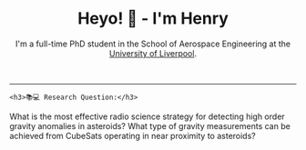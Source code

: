 <div align="center">
    <h1>Heyo! 👋 - <strong>I'm Henry</strong></h1>
    <p>I'm a full-time PhD student in the School of Aerospace Engineering at the <a  href="https://www.liverpool.ac.uk/"> University of Liverpool</a>.</p> 
</div>
<br>
  <hr>

    <h3>📚💻 Research Question:</h3>
  <p>What is the most effective radio science strategy for detecting high order gravity anomalies in asteroids? What type of gravity measurements can be achieved from CubeSats operating in near proximity to asteroids?</p>
</div>